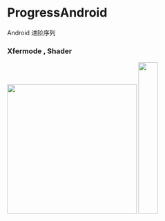 # ProgressAndroid
Android 进阶序列

### Xfermode , Shader
<img src="https://github.com/xing16/ProgressAndroid/raw/master/screenshot/highlight.gif" width="300px">
<img src="https://github.com/xing16/ProgressAndroid/raw/master/screenshot/ComposeShader.gif" width="30%">
